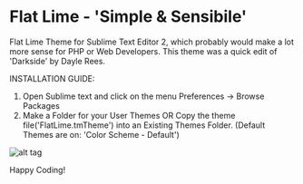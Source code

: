 Flat Lime - 'Simple & Sensibile'
================================

Flat Lime Theme for Sublime Text Editor 2, which probably would make a lot more sense for PHP or Web Developers. This theme was a quick edit of 'Darkside' by Dayle Rees.


INSTALLATION GUIDE: 
1. Open Sublime text and click on the menu Preferences -> Browse Packages
12. Make a Folder for your User Themes OR Copy the theme file('FlatLime.tmTheme') into an Existing Themes Folder.
(Default Themes are on: 'Color Scheme - Default')


![alt tag](https://raw.github.com/hashbit/flatlimetheme/master/preview/lime.png)

Happy Coding!
